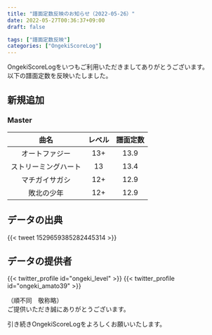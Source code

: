 ```yaml
---
title: "譜面定数反映のお知らせ（2022-05-26）"
date: 2022-05-27T00:36:37+09:00
draft: false

tags: ["譜面定数反映"]
categories: ["OngekiScoreLog"]
---
```


OngekiScoreLogをいつもご利用いただきましてありがとうございます。  
以下の譜面定数を反映いたしました。

<!--more-->

## 新規追加

### Master

| 曲名 | レベル | 譜面定数 |
|:-:|:-:|:-:|
| オートファジー | 13+ | 13.9 |
| ストリーミングハート | 13 | 13.4 |
| マチガイサガシ | 12+ | 12.9 |
| 敗北の少年 | 12+ | 12.9 |

<!-- ### Expert

| 曲名 | レベル | 譜面定数 |
|:-:|:-:|:-:| -->

## データの出典

{{< tweet 1529659385282445314 >}}

## データの提供者

{{< twitter_profile id="ongeki_level" >}}
{{< twitter_profile id="ongeki_amato39" >}}

（順不同　敬称略）  
ご提供いただき誠にありがとうございます。

引き続きOngekiScoreLogをよろしくお願いいたします。
